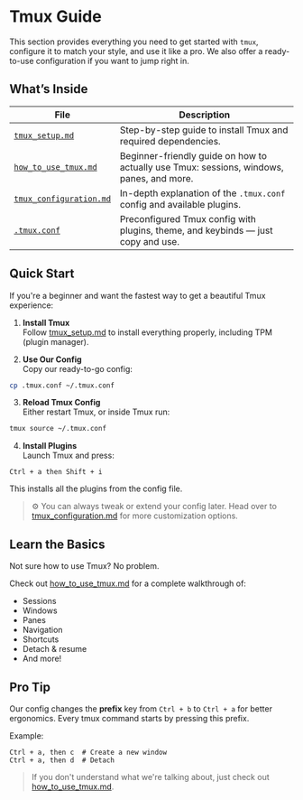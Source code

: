# Tmux Guide

This section provides everything you need to get started with `tmux`, configure it to match your style, and use it like a pro. We also offer a ready-to-use configuration if you want to jump right in.

## What’s Inside

| File                          | Description                                                                 |
|-------------------------------|-----------------------------------------------------------------------------|
| [`tmux_setup.md`](./tmux_setup.md)             | Step-by-step guide to install Tmux and required dependencies.              |
| [`how_to_use_tmux.md`](./how_to_use_tmux.md)   | Beginner-friendly guide on how to actually use Tmux: sessions, windows, panes, and more. |
| [`tmux_configuration.md`](./tmux_configuration.md) | In-depth explanation of the `.tmux.conf` config and available plugins.     |
| [`.tmux.conf`](./.tmux.conf)                   | Preconfigured Tmux config with plugins, theme, and keybinds — just copy and use. |

## Quick Start

If you're a beginner and want the fastest way to get a beautiful Tmux experience:

1. **Install Tmux**  
    Follow [tmux_setup.md](./tmux_setup.md) to install everything properly, including TPM (plugin manager).

2. **Use Our Config**  
Copy our ready-to-go config:
```bash
cp .tmux.conf ~/.tmux.conf
```

3. **Reload Tmux Config**  
Either restart Tmux, or inside Tmux run:
```bash
tmux source ~/.tmux.conf
```

4. **Install Plugins**  
Launch Tmux and press:
```
Ctrl + a then Shift + i
```
This installs all the plugins from the config file.

> ⚙️ You can always tweak or extend your config later. Head over to [tmux_configuration.md](./tmux_configuration.md) for more customization options.

## Learn the Basics

Not sure how to use Tmux? No problem.

Check out [how_to_use_tmux.md](./how_to_use_tmux.md) for a complete walkthrough of:
- Sessions
- Windows
- Panes
- Navigation
- Shortcuts
- Detach & resume
- And more!

## Pro Tip

Our config changes the **prefix** key from `Ctrl + b` to `Ctrl + a` for better ergonomics. Every tmux command starts by pressing this prefix.

Example:
```
Ctrl + a, then c  # Create a new window
Ctrl + a, then d  # Detach
```

>If you don't understand what we're talking about, just check out [how_to_use_tmux.md](./how_to_use_tmux.md).
